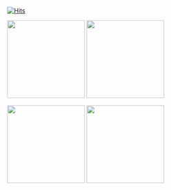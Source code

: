 [![Hits](https://hits.seeyoufarm.com/api/count/incr/badge.svg?url=https%3A%2F%2Fgithub.com%2FZ1Park&count_bg=%2382C9F7&title_bg=%23E7E7E7&icon=&icon_color=%23E7E7E7&title=hits&edge_flat=false)](https://hits.seeyoufarm.com)

<p>
  <img height="180em" src=https://badge42.vercel.app/api/v2/cli2zuoy0003008kyfah4m49q/stats?cursusId=21&coalitionId=86>
  <img height="180em" src=http://mazassumnida.wtf/api/v2/generate_badge?boj=jiwon119>
 </p>

<p>
  <img height="180em" src=https://github-readme-stats.vercel.app/api?username=Z1Park&show_icons=true&theme=radical>
  <img height="180em" src=https://github-readme-stats.vercel.app/api/top-langs/?username=Z1Park&layout=compact&theme=tokyonight>
</p>
